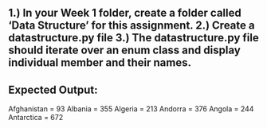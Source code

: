 1.) In your Week 1 folder, create a folder called ‘Data Structure’ for this assignment.
2.) Create a datastructure.py file
3.) The datastructure.py file should iterate over an enum class and display individual member and their  names.
-----------------------------------------------------------------------------------------------------------
Expected Output:
-----------------------------------------------------------------------------------------------------------
Afghanistan = 93
Albania = 355
Algeria = 213
Andorra = 376
Angola = 244
Antarctica = 672